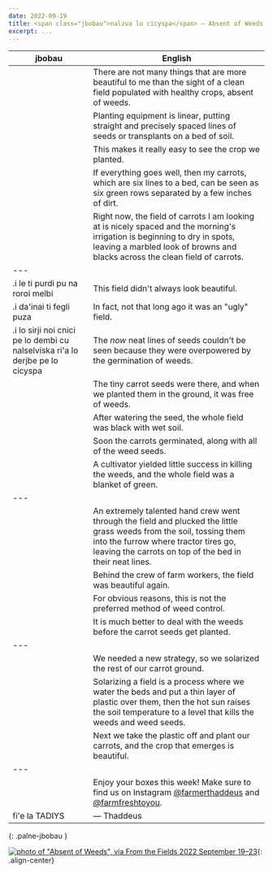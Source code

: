 ```yaml
---
date: 2022-09-19
title: <span class="jbobau">nalzva lo cicyspa</span> — Absent of Weeds
excerpt: ...
---
```


| jbobau | English
|-|-
|  | There are not many things that are more beautiful to me than the sight of a clean field populated with healthy crops, absent of weeds.
|  | Planting equipment is linear, putting straight and precisely spaced lines of seeds or transplants on a bed of soil.
|  | This makes it really easy to see the crop we planted.
|  | If everything goes well, then my carrots, which are six lines to a bed, can be seen as six green rows separated by a few inches of dirt.
|  | Right now, the field of carrots I am looking at is nicely spaced and the morning's irrigation is beginning to dry in spots, leaving a marbled look of browns and blacks across the clean field of carrots.
|---
| .i le ti purdi pu na roroi melbi | This field didn't always look beautiful.
| .i da'inai ti fegli puza | In fact, not that long ago it was an "ugly" field.
| .i lo sirji noi cnici pe lo dembi cu nalselviska ri'a lo derjbe pe lo cicyspa | The _now_ neat lines of seeds couldn't be seen because they were overpowered by the germination of weeds.
|  | The tiny carrot seeds were there, and when we planted them in the ground, it was free of weeds.
|  | After watering the seed, the whole field was black with wet soil.
|  | Soon the carrots germinated, along with all of the weed seeds.
|  | A cultivator yielded little success in killing the weeds, and the whole field was a blanket of green.
|---
|  | An extremely talented hand crew went through the field and plucked the little grass weeds from the soil, tossing them into the furrow where tractor tires go, leaving the carrots on top of the bed in their neat lines.
|  | Behind the crew of farm workers, the field was beautiful again.
|  | For obvious reasons, this is not the preferred method of weed control.
|  | It is much better to deal with the weeds before the carrot seeds get planted.
|---
|  | We needed a new strategy, so we solarized the rest of our carrot ground.
|  | Solarizing a field is a process where we water the beds and put a thin layer of plastic over them, then the hot sun raises the soil temperature to a level that kills the weeds and weed seeds.
|  | Next we take the plastic off and plant our carrots, and the crop that emerges is beautiful.
|---
|  | Enjoy your boxes this week! Make sure to find us on Instagram [@farmerthaddeus] and [@farmfreshtoyou].
| fi'e la TADIYS | — Thaddeus
{: .palne-jbobau }

[![photo of "Absent of Weeds", via _From the Fields_ 2022 September 19–23](https://i.imgur.com/vQL2Ffj.jpg)](https://i.imgur.com/vQL2Ffj.jpg){: .align-center}

[@farmerthaddeus]: https://instagram.com/farmerthaddeus
[@farmfreshtoyou]: https://instagram.com/farmfreshtoyou
